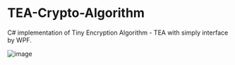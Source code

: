 # TEA-Crypto-Algorithm

C# implementation of Tiny Encryption Algorithm - TEA with simply interface by WPF.

![image](https://github.com/SidSherman/TEA-Crypto-Algorithm/assets/34439136/56156acf-0075-46be-acb0-bbaddbc850f4)

